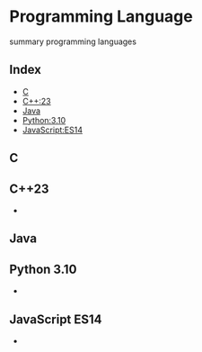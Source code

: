 # Programming Language

summary programming languages

## Index
- [C]()
- [C++:23]()
- [Java]()
- [Python:3.10]()
- [JavaScript:ES14]()

## C


## C++23
- []()

## Java


## Python 3.10
- []()

## JavaScript ES14
- []()
